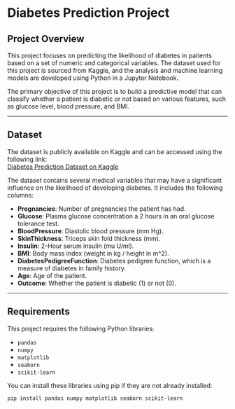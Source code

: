 # Diabetes Prediction Project

## Project Overview

This project focuses on predicting the likelihood of diabetes in patients based on a set of numeric and categorical variables. The dataset used for this project is sourced from Kaggle, and the analysis and machine learning models are developed using Python in a Jupyter Notebook.

The primary objective of this project is to build a predictive model that can classify whether a patient is diabetic or not based on various features, such as glucose level, blood pressure, and BMI.

---

## Dataset

The dataset is publicly available on Kaggle and can be accessed using the following link:  
[Diabetes Prediction Dataset on Kaggle](https://www.kaggle.com/code/quangnguynl/diabetes-prediction/notebook#Numeric-Variable)

The dataset contains several medical variables that may have a significant influence on the likelihood of developing diabetes. It includes the following columns:
- **Pregnancies**: Number of pregnancies the patient has had.
- **Glucose**: Plasma glucose concentration a 2 hours in an oral glucose tolerance test.
- **BloodPressure**: Diastolic blood pressure (mm Hg).
- **SkinThickness**: Triceps skin fold thickness (mm).
- **Insulin**: 2-Hour serum insulin (mu U/ml).
- **BMI**: Body mass index (weight in kg / height in m^2).
- **DiabetesPedigreeFunction**: Diabetes pedigree function, which is a measure of diabetes in family history.
- **Age**: Age of the patient.
- **Outcome**: Whether the patient is diabetic (1) or not (0).

---

## Requirements

This project requires the following Python libraries:
- `pandas`
- `numpy`
- `matplotlib`
- `seaborn`
- `scikit-learn`

You can install these libraries using pip if they are not already installed:

```bash
pip install pandas numpy matplotlib seaborn scikit-learn

